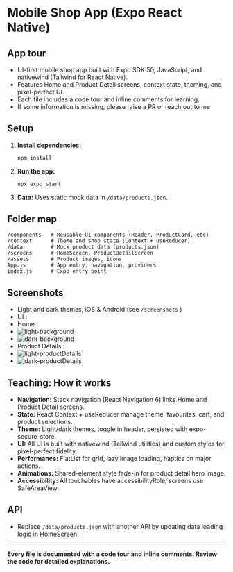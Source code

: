 # Mobile Shop App (Expo React Native)

## App tour
- UI-first mobile shop app built with Expo SDK 50, JavaScript, and nativewind (Tailwind for React Native).
- Features Home and Product Detail screens, context state, theming, and pixel-perfect UI.
- Each file includes a code tour and inline comments for learning.
- If some information is missing, please raise a PR or reach out to me

## Setup
1. **Install dependencies:**
   ```sh
   npm install
   ```
2. **Run the app:**
   ```sh
   npx expo start
   ```
3. **Data:** Uses static mock data in `/data/products.json`.

## Folder map
```
/components   # Reusable UI components (Header, ProductCard, etc)
/context      # Theme and shop state (Context + useReducer)
/data         # Mock product data (products.json)
/screens      # HomeScreen, ProductDetailScreen
/assets       # Product images, icons
App.js        # App entry, navigation, providers
index.js      # Expo entry point
```

## Screenshots
- Light and dark themes, iOS & Android (see `/screenshots` )
- UI :
-    Home :
-    ![light-background](https://github.com/user-attachments/assets/d7cf0d8e-3604-47e7-a091-c7a946f92fde)
-    ![dark-background](https://github.com/user-attachments/assets/c1ea97c6-a526-4fe5-8e59-b8824a7363cd)
-    Product Details :
-    ![light-productDetails](https://github.com/user-attachments/assets/686bf0ad-c79a-4c27-92fd-377c94e947cf)
-    ![dark-productDetails](https://github.com/user-attachments/assets/f34104b4-0206-409f-b53b-7afdf52834c9)



## Teaching: How it works
- **Navigation:** Stack navigation (React Navigation 6) links Home and Product Detail screens.
- **State:** React Context + useReducer manage theme, favourites, cart, and product selections.
- **Theme:** Light/dark themes, toggle in header, persisted with expo-secure-store.
- **UI:** All UI is built with nativewind (Tailwind utilities) and custom styles for pixel-perfect fidelity.
- **Performance:** FlatList for grid, lazy image loading, haptics on major actions.
- **Animations:** Shared-element style fade-in for product detail hero image.
- **Accessibility:** All touchables have accessibilityRole, screens use SafeAreaView.

## API
- Replace `/data/products.json` with another API by updating data loading logic in HomeScreen.

---

**Every file is documented with a code tour and inline comments. Review the code for detailed explanations.** 
